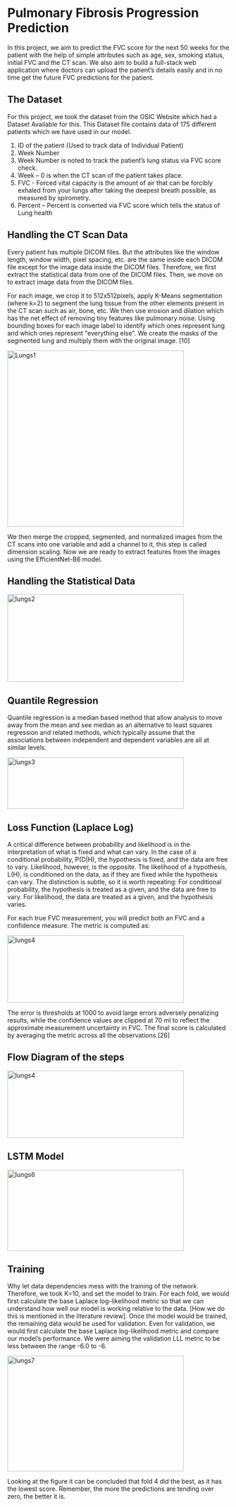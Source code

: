 # Pulmonary Fibrosis Progression Prediction

In this project, we aim to predict the FVC score for the next 50 weeks for the patient with the help of simple attributes such as age, sex, smoking status, initial FVC and the CT scan.
We also aim to build a full-stack web application where doctors can upload the patient’s details easily and in no time get the future FVC predictions for the patient.

## The Dataset

For this project, we took the dataset from the OSIC Website which had a Dataset Available 
for this. This Dataset file contains data of 175 different patients which we have used in our model.
1. ID of the patient (Used to track data of Individual Patient)
2. Week Number
3. Week Number is noted to track the patient’s lung status via FVC score check.
4. Week – 0 is when the CT scan of the patient takes place.
5. FVC - Forced vital capacity is the amount of air that can be forcibly exhaled from 
your lungs after taking the deepest breath possible, as measured by spirometry.
6. Percent – Percent is converted via FVC score which tells the status of Lung health


## Handling the CT Scan Data

Every patient has multiple DICOM files. But the attributes like the window length, window 
width, pixel spacing, etc. are the same inside each DICOM file except for the image data 
inside the DICOM files. Therefore, we first extract the statistical data from one of the DICOM files. Then, we move on to extract image data from the DICOM files.

For each image, we crop it to 512x512pixels, apply K-Means segmentation (where k=2) to segment the lung tissue from the other elements present in the CT scan such as air, bone, etc. We then use erosion and dilation which has the 
net effect of removing tiny features like pulmonary noise. Using bounding boxes for each 
image label to identify which ones represent lung and which ones represent "everything else". 
We create the masks of the segmented lung and multiply them with the original image. [10]


<img src="https://live.staticflickr.com/65535/51843452954_d97425e96f_c.jpg" width="400" height="400" alt="Lungs1">

We then merge the cropped, segmented, and normalized images from the CT scans into one 
variable and add a channel to it, this step is called dimension scaling. Now we are ready to
extract features from the images using the EfficientNet-B6 model. 

## Handling the Statistical Data
<img src="https://live.staticflickr.com/65535/51843829975_f931dcda2f_w.jpg" width="400" height="199" alt="lungs2">

## Quantile Regression
Quantile regression is a median based method that allow analysis to move away from the 
mean and see median as an alternative to least squares regression and related methods, which typically assume that the associations between independent and dependent variables are all at similar levels.

<img src="https://live.staticflickr.com/65535/51843452894_f5b2988425_w.jpg" width="400" height="117" alt="lungs3">


## Loss Function (Laplace Log)
A critical difference between probability and likelihood is in the interpretation of what is fixed and what can vary. In the case of a conditional probability, P(D|H), the hypothesis is fixed, and the data are free to vary. Likelihood, however, is the opposite. The likelihood of a hypothesis, L(H), is conditioned on the data, as if they are fixed while the hypothesis can vary. The distinction is subtle, so it is worth repeating: For conditional probability, the hypothesis is treated as a given, and the data are free to vary. For likelihood, the data are treated as a given, and the hypothesis varies.

For each true FVC measurement, you will predict both an FVC and a confidence measure. 
The metric is computed as:

<img src="https://live.staticflickr.com/65535/51843829860_f80a11abb4_w.jpg" width="400" height="153" alt="lungs4">

The error is thresholds at 1000 to avoid large errors adversely penalizing results, while the 
confidence values are clipped at 70 ml to reflect the approximate measurement uncertainty in 
FVC. The final score is calculated by averaging the metric across all the observations.[26]

## Flow Diagram of the steps
<img src="https://live.staticflickr.com/65535/51843829860_f80a11abb4_w.jpg" width="400" height="153" alt="lungs4">

## LSTM Model
<img src="https://live.staticflickr.com/65535/51843452804_2a78559e17_w.jpg" width="400" height="184" alt="lungs6">

## Training

Why let data dependencies mess with the training of the network. Therefore, we 
took K=10, and set the model to train.
For each fold, we would first calculate the base Laplace log-likelihood metric so that we can 
understand how well our model is working relative to the data. [How we do this is mentioned in 
the literature review]. Once the model would be trained, the remaining data would be used for 
validation. Even for validation, we would first calculate the base Laplace log-likelihood 
metric and compare our model’s performance.
We were aiming the validation LLL metric to be less between the range -6.0 to -6.

<img src="https://live.staticflickr.com/65535/51843201108_7a059743a4_w.jpg" width="400" height="262" alt="lungs7">

Looking at the figure it can be concluded that fold 4 did the best, as it has the lowest score. 
Remember, the more the predictions are tending over zero, the better it is.
